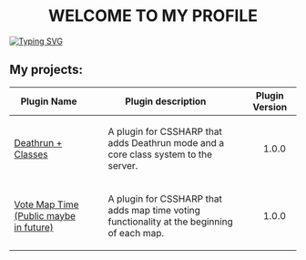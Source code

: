 <h1 align="center">WELCOME TO MY PROFILE</h1>

[![Typing SVG](https://readme-typing-svg.demolab.com?font=Poppins&size=23&pause=1000&color=0A4CB1&center=true&vCenter=true&width=1000&lines=Sourcepawn+Developer;I'm+learning+new+things)](https://github.com/vHaQi)

## My projects:
| Plugin Name                                                                                                    | Plugin description                                                                                     | Plugin Version                                                                                                                                                                                                                                                                                 |
| ------------------------------------------------------------------------------------------------------- | ---------------------------------------------------------------------------------------------- | ---------------------------------------------------------------------------------------------------------------------------------------------------------------------------------------------------------------------------------------------------------------------------------------------------- |
| [Deathrun + Classes](https://github.com/vD3X/CS2_Deathrun_Klasy)                                        | <ul>A plugin for CSSHARP that adds Deathrun mode and a core class system to the server.</ul>                                            | <ul>1.0.0</ul>                                                                                                                                                                                |
| [Vote Map Time (Public maybe in future)](https://github.com/vD3X/brak)                                        | <ul>A plugin for CSSHARP that adds map time voting functionality at the beginning of each map.</ul>                                            | <ul>1.0.0</ul>      
